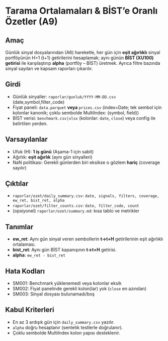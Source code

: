 # Tarama Ortalamaları & BİST’e Oranlı Özetler (A9)

## Amaç
Günlük sinyal dosyalarından (A6) hareketle, her gün için **eşit ağırlıklı** sinyal portföyünün H=1 (t+1) getirilerini hesaplamak; aynı günün **BİST (XU100) getirisi** ile karşılaştırıp **alpha** (portföy – BİST) üretmek. Ayrıca filtre bazında sinyal sayıları ve kapsam raporları çıkarılır.

## Girdi
- Günlük sinyaller: `raporlar/gunluk/YYYY-MM-DD.csv` (date,symbol,filter_code)
- Fiyat paneli: `data.parquet` **veya** `prices.csv` (index=Date; tek sembol için kolonlar kanonik; çoklu sembolde MultiIndex: (symbol, field))
- BİST verisi: `benchmark.csv|xlsx` (kolonlar: `date`, `close`) veya config ile belirtilen yerden.

## Varsayılanlar
- Ufuk (H): **1 iş günü** (Aşama-1 için sabit)
- Ağırlık: **eşit ağırlık** (aynı gün sinyalleri)
- NaN politikası: Gerekli günlerden biri eksikse o gözlem **hariç** (coverage sayılır)

## Çıktılar
- `raporlar/ozet/daily_summary.csv`: `date, signals, filters, coverage, ew_ret, bist_ret, alpha`
- `raporlar/ozet/filter_counts.csv`: `date, filter_code, count`
- (opsiyonel) `raporlar/ozet/summary.md`: kısa tablo ve metrikler

## Tanımlar
- **ew_ret**: Aynı gün sinyal veren sembollerin **t→t+H** getirilerinin eşit ağırlıklı ortalaması.
- **bist_ret**: Aynı gün BİST kapanışının **t→t+H** getirisi.
- **alpha**: `ew_ret - bist_ret`

## Hata Kodları
- SM001: Benchmark yüklenemedi veya kolonlar eksik
- SM002: Fiyat panelinde gerekli kolon(lar) yok (`close` en azından)
- SM003: Sinyal dosyası bulunamadı/boş

## Kabul Kriterleri
- En az 3 ardışık gün için `daily_summary.csv` yazılır.
- `alpha` doğru hesaplanır (sentetik testlerle doğrulanır).
- Çoklu sembolde MultiIndex kolon yapısı desteklenir.
